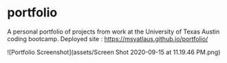 # portfolio
A personal portfolio of projects from work at the University of Texas Austin coding bootcamp. 
Deployed site : https://msyatlaus.github.io/portfolio/

![Portfolio Screenshot](assets/Screen Shot 2020-09-15 at 11.19.46 PM.png)